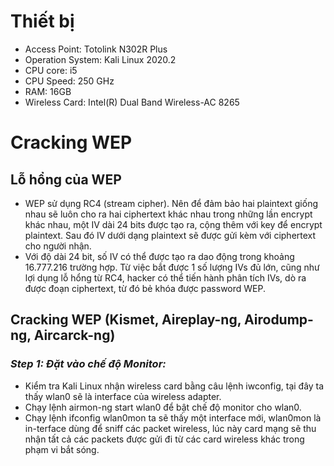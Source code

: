 # Thiết bị
-	Access Point: Totolink N302R Plus
-	Operation System: Kali Linux 2020.2
-	CPU core: i5
-	CPU Speed: 250 GHz
-	RAM: 16GB
-	Wireless Card: Intel(R) Dual Band Wireless-AC 8265

# Cracking WEP
## Lỗ hổng của WEP
- WEP sử dụng RC4 (stream cipher). Nên để đảm bảo hai plaintext giống nhau sẽ luôn cho ra hai ciphertext khác nhau trong những lần encrypt khác nhau, một IV dài 24 bits được tạo ra, cộng thêm với key để encrypt plaintext. Sau đó IV dưới dạng plaintext sẽ được gửi kèm với ciphertext cho người nhận.
-	Với độ dài 24 bit, số IV có thể được tạo ra dao động trong khoảng 16.777.216 trường hợp. Từ việc bắt được 1 số lượng IVs đủ lớn, cũng như lợi dụng lỗ hổng từ RC4, hacker có thể tiến hành phân tích IVs, dò ra được đoạn ciphertext, từ đó bẻ khóa được password WEP.

## Cracking WEP (Kismet, Aireplay-ng, Airodump-ng, Aircarck-ng)
### *Step 1: Đặt vào chế độ Monitor:*
-	Kiểm tra Kali Linux nhận wireless card bằng câu lệnh iwconfig, tại đây ta thấy wlan0 sẽ là interface của wireless adapter.
-	Chạy lệnh airmon-ng start wlan0 để bật chế độ monitor cho wlan0.
-	Chạy lệnh ifconfig wlan0mon ta sẽ thấy một interface mới, wlan0mon là in-terface dùng để sniff các packet wireless, lúc này card mạng sẽ thu nhận tất cả các packets được gửi đi từ các card wireless khác trong phạm vi bắt sóng.
